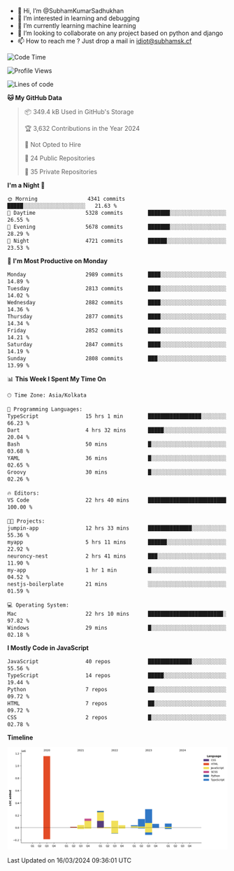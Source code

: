 - 👋 Hi, I’m @SubhamKumarSadhukhan
- 👀 I’m interested in learning and debugging
- 🌱 I’m currently learning machine learning
- 💞️ I’m looking to collaborate on any project based on python and django
- 📫 How to reach me ?
      Just drop a mail in idiot@subhamsk.cf

<!---
SubhamKumarSadhukhan/SubhamKumarSadhukhan is a ✨ special ✨ repository because its `README.md` (this file) appears on your GitHub profile.
You can click the Preview link to take a look at your changes.
--->


<!--START_SECTION:waka-->
![Code Time](http://img.shields.io/badge/Code%20Time-2%2C009%20hrs%2023%20mins-blue)

![Profile Views](http://img.shields.io/badge/Profile%20Views-1-blue)

![Lines of code](https://img.shields.io/badge/From%20Hello%20World%20I%27ve%20Written-2.4%20million%20lines%20of%20code-blue)

**🐱 My GitHub Data** 

> 📦 349.4 kB Used in GitHub's Storage 
 > 
> 🏆 3,632 Contributions in the Year 2024
 > 
> 🚫 Not Opted to Hire
 > 
> 📜 24 Public Repositories 
 > 
> 🔑 35 Private Repositories 
 > 
**I'm a Night 🦉** 

```text
🌞 Morning                4341 commits        █████░░░░░░░░░░░░░░░░░░░░   21.63 % 
🌆 Daytime                5328 commits        ███████░░░░░░░░░░░░░░░░░░   26.55 % 
🌃 Evening                5678 commits        ███████░░░░░░░░░░░░░░░░░░   28.29 % 
🌙 Night                  4721 commits        ██████░░░░░░░░░░░░░░░░░░░   23.53 % 
```
📅 **I'm Most Productive on Monday** 

```text
Monday                   2989 commits        ████░░░░░░░░░░░░░░░░░░░░░   14.89 % 
Tuesday                  2813 commits        ████░░░░░░░░░░░░░░░░░░░░░   14.02 % 
Wednesday                2882 commits        ████░░░░░░░░░░░░░░░░░░░░░   14.36 % 
Thursday                 2877 commits        ████░░░░░░░░░░░░░░░░░░░░░   14.34 % 
Friday                   2852 commits        ████░░░░░░░░░░░░░░░░░░░░░   14.21 % 
Saturday                 2847 commits        ████░░░░░░░░░░░░░░░░░░░░░   14.19 % 
Sunday                   2808 commits        ███░░░░░░░░░░░░░░░░░░░░░░   13.99 % 
```


📊 **This Week I Spent My Time On** 

```text
🕑︎ Time Zone: Asia/Kolkata

💬 Programming Languages: 
TypeScript               15 hrs 1 min        █████████████████░░░░░░░░   66.23 % 
Dart                     4 hrs 32 mins       █████░░░░░░░░░░░░░░░░░░░░   20.04 % 
Bash                     50 mins             █░░░░░░░░░░░░░░░░░░░░░░░░   03.68 % 
YAML                     36 mins             █░░░░░░░░░░░░░░░░░░░░░░░░   02.65 % 
Groovy                   30 mins             █░░░░░░░░░░░░░░░░░░░░░░░░   02.26 % 

🔥 Editors: 
VS Code                  22 hrs 40 mins      █████████████████████████   100.00 % 

🐱‍💻 Projects: 
jumpin-app               12 hrs 33 mins      ██████████████░░░░░░░░░░░   55.36 % 
myapp                    5 hrs 11 mins       ██████░░░░░░░░░░░░░░░░░░░   22.92 % 
neuroncy-nest            2 hrs 41 mins       ███░░░░░░░░░░░░░░░░░░░░░░   11.90 % 
my-app                   1 hr 1 min          █░░░░░░░░░░░░░░░░░░░░░░░░   04.52 % 
nestjs-boilerplate       21 mins             ░░░░░░░░░░░░░░░░░░░░░░░░░   01.59 % 

💻 Operating System: 
Mac                      22 hrs 10 mins      ████████████████████████░   97.82 % 
Windows                  29 mins             █░░░░░░░░░░░░░░░░░░░░░░░░   02.18 % 
```

**I Mostly Code in JavaScript** 

```text
JavaScript               40 repos            ██████████████░░░░░░░░░░░   55.56 % 
TypeScript               14 repos            █████░░░░░░░░░░░░░░░░░░░░   19.44 % 
Python                   7 repos             ██░░░░░░░░░░░░░░░░░░░░░░░   09.72 % 
HTML                     7 repos             ██░░░░░░░░░░░░░░░░░░░░░░░   09.72 % 
CSS                      2 repos             █░░░░░░░░░░░░░░░░░░░░░░░░   02.78 % 
```



**Timeline**

![Lines of Code chart](https://raw.githubusercontent.com/SubhamKumarSadhukhan/SubhamKumarSadhukhan/main/assets/bar_graph.png)


 Last Updated on 16/03/2024 09:36:01 UTC
<!--END_SECTION:waka-->
